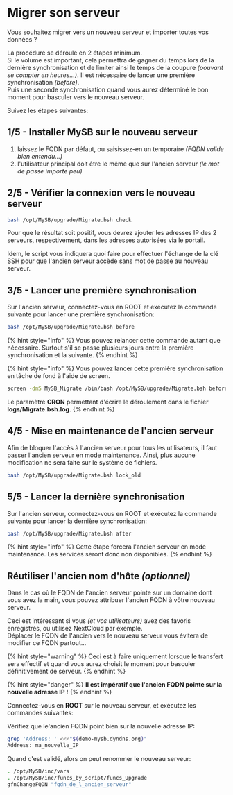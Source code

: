 # Migrer son serveur

Vous souhaitez migrer vers un nouveau serveur et importer toutes vos données ?

La procédure se déroule en 2 étapes minimum.  
Si le volume est important, cela permettra de gagner du temps lors de la dernière synchronisation et de limiter ainsi le temps de la coupure _\(pouvant se compter en heures...\)_. Il est nécessaire de lancer une première synchronisation _\(before\)_.  
Puis une seconde synchronisation quand vous aurez déterminé le bon moment pour basculer vers le nouveau serveur.

Suivez les étapes suivantes:

## 1/5 - Installer MySB sur le nouveau serveur

1. laissez le FQDN par défaut, ou saisissez-en un temporaire _\(FQDN valide bien entendu...\)_
2. l'utilisateur principal doit être le même que sur l'ancien serveur _\(le mot de passe importe peu\)_

## 2/5 - Vérifier la connexion vers le nouveau serveur

```bash
bash /opt/MySB/upgrade/Migrate.bsh check
```

Pour que le résultat soit positif, vous devrez ajouter les adresses IP des 2 serveurs, respectivement, dans les adresses autorisées via le portail.

Idem, le script vous indiquera quoi faire pour effectuer l'échange de la clé SSH pour que l'ancien serveur accède sans mot de passe au nouveau serveur.

## 3/5 - Lancer une première synchronisation

Sur l'ancien serveur, connectez-vous en ROOT et exécutez la commande suivante pour lancer une première synchronisation: 

```bash
bash /opt/MySB/upgrade/Migrate.bsh before
```

{% hint style="info" %}
Vous pouvez relancer cette commande autant que nécessaire. Surtout s'il se passe plusieurs jours entre la première synchronisation et la suivante.
{% endhint %}

{% hint style="info" %}
Vous pouvez lancer cette première synchronisation en tâche de fond à l'aide de screen.

```bash
screen -dmS MySB_Migrate /bin/bash /opt/MySB/upgrade/Migrate.bsh before ip_nouveau_serveur port_ssh CRON
```

Le paramètre **CRON** permettant d'écrire le déroulement dans le fichier **logs/Migrate.bsh.log**.
{% endhint %}

## 4/5 - Mise en maintenance de l'ancien serveur

Afin de bloquer l'accès à l'ancien serveur pour tous les utilisateurs, il faut passer l'ancien serveur en mode maintenance. Ainsi, plus aucune modification ne sera faite sur le système de fichiers.

```bash
bash /opt/MySB/upgrade/Migrate.bsh lock_old
```

## 5/5 - Lancer la dernière synchronisation

Sur l'ancien serveur, connectez-vous en ROOT et exécutez la commande suivante pour lancer la dernière synchronisation: 

```bash
bash /opt/MySB/upgrade/Migrate.bsh after
```

{% hint style="info" %}
Cette étape forcera l'ancien serveur en mode maintenance. Les services seront donc non disponibles.
{% endhint %}

## Réutiliser l'ancien nom d'hôte _\(optionnel\)_

Dans le cas où le FQDN de l'ancien serveur pointe sur un domaine dont vous avez la main, vous pouvez attribuer l'ancien FQDN à vôtre nouveau serveur.

Ceci est intéressant si vous _\(et vos utilisateurs\)_ avez des favoris enregistrés, ou utilisez NextCloud par exemple.  
Déplacer le FQDN de l'ancien vers le nouveau serveur vous évitera de modifier ce FQDN partout...

{% hint style="warning" %}
Ceci est à faire uniquement lorsque le transfert sera effectif et quand vous aurez choisit le moment pour basculer définitivement de serveur.
{% endhint %}

{% hint style="danger" %}
**Il est impératif que l'ancien FQDN pointe sur la nouvelle adresse IP !**
{% endhint %}

Connectez-vous en **ROOT** sur le nouveau serveur, et exécutez les commandes suivantes:

Vérifiez que le'ancien FQDN point bien sur la nouvelle adresse IP:

```bash
grep 'Address: ' <<<"$(demo-mysb.dyndns.org)"
Address: ma_nouvelle_IP
```

Quand c'est validé, alors on peut renommer le nouveau serveur:

```bash
. /opt/MySB/inc/vars
. /opt/MySB/inc/funcs_by_script/funcs_Upgrade
gfnChangeFQDN "fqdn_de_l_ancien_serveur"
```

